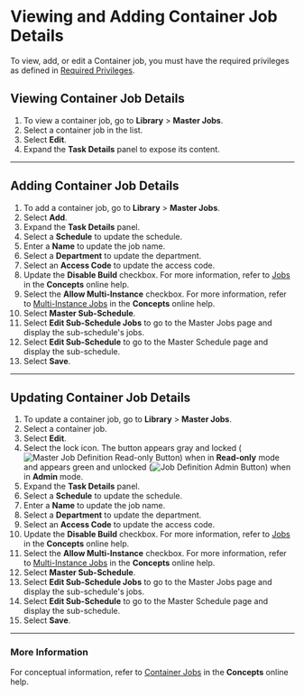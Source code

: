 # Viewing and Adding Container Job Details

To view, add, or edit a Container job, you must have the required privileges as defined in [Required Privileges](../Accessing-Master-Jobs.md#required-privileges).

## Viewing Container Job Details

1. To view a container job, go to **Library** > **Master Jobs**.
1. Select a container job in the list.
1. Select **Edit**.
1. Expand the **Task Details** panel to expose its content.

---

## Adding Container Job Details

1. To add a container job, go to **Library** > **Master Jobs**.
1. Select **Add**.
1. Expand the **Task Details** panel.
1. Select a **Schedule** to update the schedule.
1. Enter a **Name** to update the job name.
1. Select a **Department** to update the department.
1. Select an **Access Code** to update the access code.
1. Update the **Disable Build** checkbox. For more information, refer to [Jobs](../../../../../../../objects/jobs.md) in the **Concepts** online help.
1. Select the **Allow Multi-Instance** checkbox. For more information, refer to [Multi-Instance Jobs](../../../../../../../operations/job-names.md#multi-instance-jobs) in the **Concepts** online help.
1. Select **Master Sub-Schedule**.
1. Select **Edit Sub-Schedule Jobs** to go to the Master Jobs page and display the sub-schedule's jobs.
1. Select **Edit Sub-Schedule** to go to the Master Schedule page and display the sub-schedule.
1. Select **Save**.

---

## Updating Container Job Details

1. To update a container job, go to **Library** > **Master Jobs**.
1. Select a container job.
1. Select **Edit**.
1. Select the lock icon. The button appears gray and locked (![Master Job Definition Read-only Button](../../../../../../../Resources/Images/SM/Daily-Job-Definition-Read-only-Button.png 'Master Job Definition Read-only Button'))
   when in **Read-only** mode and appears green and unlocked (![Job Definition Admin Button](../../../../../../../Resources/Images/SM/Daily-Job-Definition-Admin-Button.png 'Job Definition Admin Button'))
   when in **Admin** mode.
1. Expand the **Task Details** panel.
1. Select a **Schedule** to update the schedule.
1. Enter a **Name** to update the job name.
1. Select a **Department** to update the department.
1. Select an **Access Code** to update the access code.
1. Update the **Disable Build** checkbox. For more information, refer to [Jobs](../../../../../../../objects/jobs.md) in the **Concepts** online help.
1. Select the **Allow Multi-Instance** checkbox. For more information, refer to [Multi-Instance Jobs](../../../../../../../operations/job-names.md#multi-instance-jobs) in the **Concepts** online help.
1. Select **Master Sub-Schedule**.
1. Select **Edit Sub-Schedule Jobs** to go to the Master Jobs page and display the sub-schedule's jobs.
1. Select **Edit Sub-Schedule** to go to the Master Schedule page and display the sub-schedule.
1. Select **Save**.

---

### More Information

For conceptual information, refer to [Container Jobs](../../../../../../../job-types/container.md) in
the **Concepts** online help.
